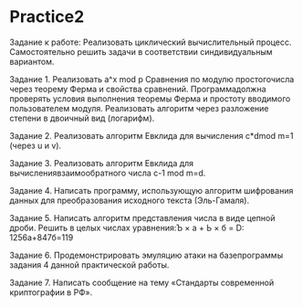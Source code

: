 # Practice2
Задание к работе: Реализовать циклический вычислительный процесс. Самостоятельно решить задачи в соответствии синдивидуальным вариантом.

Задание 1. Реализовать a^x mod p Сравнения по модулю простогочисла через теорему Ферма и свойства сравнений. Программадолжна проверять условия выполнения теоремы Ферма и простоту
вводимого пользователем модуля. Реализовать алгоритм через разложение степени в двоичный вид (логарифм).

Задание 2. Реализовать алгоритм Евклида для вычисления с*dmod m=1 (через u и v).

Задание 3. Реализовать алгоритм Евклида для вычислениявзаимообратного числа с-1 mod m=d.

Задание 4. Написать программу, использующую алгоритм шифрования данных для преобразования исходного текста (Эль-Гамаля).

Задание 5. Написать алгоритм представления числа в виде цепной дроби. Решить в целых числах уравнения:Ъ × а + Ь × б = D: 1256а+847б=119

Задание 6. Продемонстрировать эмуляцию атаки на базепрограммы задания 4 данной практической работы.

Задание 7. Написать сообщение на тему «Стандарты современной криптографии в РФ».
